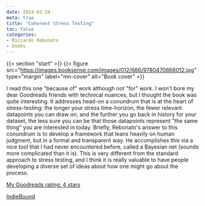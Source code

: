 ```yaml
---
date: 2014-03-24
meta: true
title: "Coherent Stress Testing"
toc: false
categories:
- Riccardo Rebonato
- books
---
```


{{< section "start" >}}
{{< figure src="https://images.booksense.com/images/012/666/9780470666012.jpg" type="margin" label="mn-cover" alt="Book cover" >}}

I read this one "because of" work although not "for" work. I won't bore my dear Goodreads friends with technical nuances, but I thought the book was quite interesting. It addresses head-on a conundrum that is at the heart of stress-testing: the longer your stress time-horizon, the fewer relevant datapoints you can draw on, and the further you go back in history for your dataset, the less sure you can be that those datapoints represent "the same thing" you are interested in today. Briefly, Rebonato's answer to this conundrum is to develop a framework that leans heavily on human judgment, but in a formal and transparent way. He accomplishes this via a nice tool that I had never encountered before, called a Bayesian net (sounds more complicated than it is). This is very different from the standard approach to stress testing, and I think it is really valuable to have people developing a diverse set of ideas about how one might go about the process.

[My Goodreads rating: 4 stars](https://www.goodreads.com/review/show/884705857)  

[IndieBound](https://www.indiebound.org/book/9780470666012)
